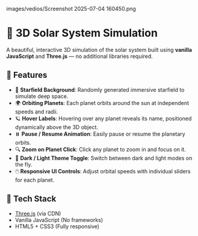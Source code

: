 images/vedios/Screenshot 2025-07-04 160450.png

# 🌌 3D Solar System Simulation

A beautiful, interactive 3D simulation of the solar system built using **vanilla JavaScript** and **Three.js** — no additional libraries required.

## 🚀 Features

- 🌟 **Starfield Background**: Randomly generated immersive starfield to simulate deep space.
- 🌍 **Orbiting Planets**: Each planet orbits around the sun at independent speeds and radii.
- 🪐 **Hover Labels**: Hovering over any planet reveals its name, positioned dynamically above the 3D object.
- ⏸️ **Pause / Resume Animation**: Easily pause or resume the planetary orbits.
- 🔍 **Zoom on Planet Click**: Click any planet to zoom in and focus on it.
- 🎨 **Dark / Light Theme Toggle**: Switch between dark and light modes on the fly.
- 🖱️ **Responsive UI Controls**: Adjust orbital speeds with individual sliders for each planet.

## 🧩 Tech Stack

- [Three.js](https://threejs.org/) (via CDN)
- Vanilla JavaScript (No frameworks)
- HTML5 + CSS3 (Fully responsive)

